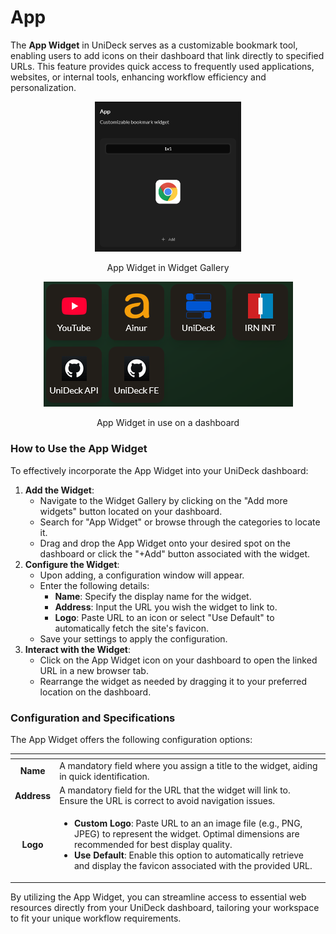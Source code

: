 # App

The **App Widget** in UniDeck serves as a customizable bookmark tool, enabling users to add icons on their dashboard that link directly to specified URLs. This feature provides quick access to frequently used applications, websites, or internal tools, enhancing workflow efficiency and personalization.

<div align="center" data-full-width="false"><figure><img src="../../.gitbook/assets/Screen Shot 2025-02-22 at 15.48.19.png" alt="" width="234"><figcaption><p>App Widget in Widget Gallery</p></figcaption></figure> <figure><img src="../../.gitbook/assets/image.png" alt=""><figcaption><p>App Widget in use on a dashboard</p></figcaption></figure></div>

### How to Use the App Widget

To effectively incorporate the App Widget into your UniDeck dashboard:

1. **Add the Widget**:
   * Navigate to the Widget Gallery by clicking on the "Add more widgets" button located on your dashboard.
   * Search for "App Widget" or browse through the categories to locate it.
   * Drag and drop the App Widget onto your desired spot on the dashboard or click the "+Add" button associated with the widget.
2. **Configure the Widget**:
   * Upon adding, a configuration window will appear.
   * Enter the following details:
     * **Name**: Specify the display name for the widget.
     * **Address**: Input the URL you wish the widget to link to.
     * **Logo**: Paste URL to an icon or select "Use Default" to automatically fetch the site's favicon.
   * Save your settings to apply the configuration.
3. **Interact with the Widget**:
   * Click on the App Widget icon on your dashboard to open the linked URL in a new browser tab.
   * Rearrange the widget as needed by dragging it to your preferred location on the dashboard.

### Configuration and Specifications

The App Widget offers the following configuration options:

<table data-view="cards"><thead><tr><th align="center"></th><th></th></tr></thead><tbody><tr><td align="center"><strong>Name</strong></td><td>A mandatory field where you assign a title to the widget, aiding in quick identification.</td></tr><tr><td align="center"><strong>Address</strong></td><td>A mandatory field for the URL that the widget will link to. Ensure the URL is correct to avoid navigation issues.</td></tr><tr><td align="center"><strong>Logo</strong></td><td><ul><li><strong>Custom Logo</strong>: Paste URL to an an image file (e.g., PNG, JPEG) to represent the widget. Optimal dimensions are recommended for best display quality.</li><li><strong>Use Default</strong>: Enable this option to automatically retrieve and display the favicon associated with the provided URL.</li></ul></td></tr></tbody></table>



By utilizing the App Widget, you can streamline access to essential web resources directly from your UniDeck dashboard, tailoring your workspace to fit your unique workflow requirements.
